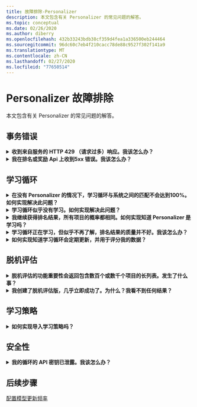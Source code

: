 ```yaml
---
title: 故障排除-Personalizer
description: 本文包含有关 Personalizer 的常见问题的解答。
ms.topic: conceptual
ms.date: 02/26/2020
ms.author: diberry
ms.openlocfilehash: 432b33243bdb38cf359d4fea1a336500eb244464
ms.sourcegitcommit: 96dc60c7eb4f210cacc78de88c9527f302f141a9
ms.translationtype: MT
ms.contentlocale: zh-CN
ms.lasthandoff: 02/27/2020
ms.locfileid: "77650514"
---
```

# <a name="personalizer-troubleshooting"></a>Personalizer 故障排除

本文包含有关 Personalizer 的常见问题的解答。

## <a name="transaction-errors"></a>事务错误

<details>
<summary><b>收到来自服务的 HTTP 429 （请求过多）响应。我该怎么办？</b></summary>

**答**：如果在创建 Personalizer 实例时选择了免费价格层，则允许的排名请求数有配额限制。 查看排名 API 的 API 调用速率（在 Personalizer 资源的 Azure 门户中的 "度量值" 窗格中），并调整定价层（在 "定价层" 窗格中）（如果你的呼叫量预计超出所选定价层的阈值）。

</details>

<details>
<summary><b>我在排名或奖励 Api 上收到5xx 错误。我该怎么办？</b></summary>

**答**：这些问题都应该是透明的。 如果他们继续，请通过在 "**支持 + 故障排除**" 部分中选择 "支持 + 故障排除" 部分中的 "**新支持请求**" 与 Personalizer 资源的 Azure 门户联系。

</details>

## <a name="learning-loop"></a>学习循环

<details>
<summary>
<b>在没有 Personalizer 的情况下，学习循环与系统之间的匹配不会达到100%。如何实现解决此问题？</b></summary>

**答**：您无法通过学习循环实现您的目标的原因：
* 通过排名 API 调用发送的功能不足
* 发送的功能中的 bug，例如，将非聚合功能数据（如时间戳）发送到排名 API
* 具有循环处理的 bug，如不将奖励数据发送给用于事件的奖励 API

若要解决此问题，需要更改处理方式：更改发送到循环的功能，或确保奖励是排名响应质量的正确评估。

</details>

<details>
<summary>
<b>学习循环似乎没有学习。如何实现解决此问题？</b></summary>

**答**：学习循环需要几千个奖励调用才能有效地排定排名。

如果不确定学习循环当前的行为方式，请运行[脱机评估](concepts-offline-evaluation.md)，并应用已更正的学习策略。

</details>

<details>
<summary><b>我继续获得排名结果，所有项目的概率都相同。如何实现知道 Personalizer 是学习吗？</b></summary>

**答**：当 Personalizer 刚刚启动并且具有_空_模型，或重置 Personalizer 循环，并且模型仍在**模型更新频率**期间内时，它将在排名 API 结果中返回相同的概率。

新的更新周期开始时，将使用更新的模型，你会看到概率发生变化。

</details>

<details>
<summary><b>学习循环正在学习，但似乎不再了解，排名结果的质量并不好。我该怎么办？</b></summary>

**答**：
* 请确保已在该 Personalizer 资源的 Azure 门户中完成和应用了一个评估（学习循环）。
* 请确保通过奖励 API 发送所有回报，并进行处理。

</details>


<details>
<summary><b>如何实现知道学习循环会定期更新，并用于评分我的数据？</b></summary>

**答**：您可以在 Azure 门户的 "**模型和学习设置**" 页中找到模型的上次更新时间。 如果你看到旧时间戳，则很可能是因为你未发送排名和奖励呼叫。 如果服务没有传入数据，则不会更新学习。 如果您看到学习循环的更新频率不够，则可以编辑该循环的**模型更新频率**。

</details>

## <a name="offline-evaluations"></a>脱机评估

<details>
<summary><b>脱机评估的功能重要性会返回包含数百个或数千个项目的长列表。发生了什么事？</b></summary>

**答**：这通常是由中发送的时间戳、用户 id 或一些其他精细功能导致的。

</details>

<details>
<summary><b>我创建了脱机评估版，几乎立即成功了。为什么？我看不到任何结果？</b></summary>

**答**：脱机计算使用该时间段内事件的定型模型数据。 如果在评估的开始时间和结束时间之间未发送任何数据，则它将在不进行任何结果的情况下完成。 通过选择已发送到 Personalizer 的事件的时间范围来提交新的脱机评估。

</details>


## <a name="learning-policy"></a>学习策略

<details>
<summary><b>如何实现导入学习策略吗？</b></summary>

**解答**：了解有关[学习策略概念](concept-active-learning.md#understand-learning-policy-settings)以及[如何应用](how-to-manage-model.md)新学习策略的详细信息。 如果你不想要选择学习策略，可以根据当前事件，使用[脱机评估](how-to-offline-evaluation.md)建议学习策略。

</details>

## <a name="security"></a>安全性

<details>
<summary><b>我的循环的 API 密钥已泄露。我该怎么办？</b></summary>

**答**：在交换客户端以使用另一个密钥后，你可以重新生成一个密钥。 通过使用两个密钥，可以迟缓方式传播密钥，而无需停机。 建议定期执行此操作，作为一种安全措施。

</details>

## <a name="next-steps"></a>后续步骤

[配置模型更新频率](how-to-settings.md#model-update-frequency)